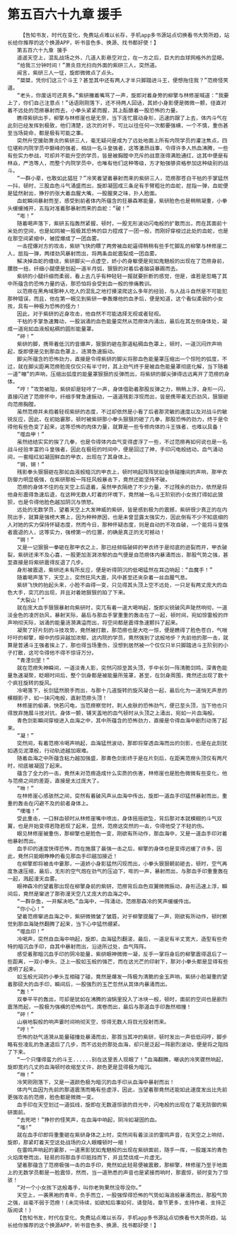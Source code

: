 # 第五百六十九章 援手
        【告知书友，时代在变化，免费站点难以长存，手机app多书源站点切换看书大势所趋，站长给你推荐的这个换源APP，听书音色多、换源、找书都好使！】
       第五百六十九章 援手
       遥遥天空上，混乱战场之外，几道人影悬空对立，在一方之后，巨大的血球网格外的显眼。
       “给我三分钟时间！”萧炎目光扫向外面的紫研三人，突然道。
       闻言，紫研三人一怔，旋即微微点了点头。
       “桀桀，凭你们这三个斗王？甚至其中还有两人才半只脚踏进斗王，便想拖住我？”范痨怪笑道。
       “老头，你废话可还真多。”紫研撇着嘴骂了一声，旋即对着身旁的柳擎与林修崖喊道：“我要上了，你们自己注意点！”话语刚刚落下，还不待两人回话，其娇小身影便是微微一颤，径直对着不远处的范痨暴射而去，小拳头紧紧而握，其上酝酿着一股恐怖的力量。
       瞧得紫研出手，柳擎与林修崖也是无奈，当下连忙展动身形，迅速的跟了上去，体内斗气在此刻已经发挥到极致，他们清楚，这次的对手，可比以往任何一次都要强横，一个不慎，重伤甚至当场毙命，都是极有可能之事。
       突然升空援助萧炎的紫研三人，毫无疑问是成为了远处地面上所有内院学员的灌注焦点，四位堪称内院学员中巅峰的强者，相战一名斗皇强者，这等激昂战事，令得许多人热血沸腾，一些有些实力参战，可却并不能升空的学员，皆是被胸膛中充斥的战意涨得满脸通红，这其中便是有林焱，严浩等人，而整个内院学员中，也唯有他们这种等级，方才勉强够资格参加这种级别的战斗。
       “一群小辈，也敢如此猖狂？”冷笑着望着暴射而来的紫研三人，范痨那苍白干枯的手掌猛然一抖，顿时，三股血色斗气涌盛而出，旋即凝固成三条足有手臂粗壮的血蛇，屈指一弹，血蛇便是猛然射出，狰狞的张大着血腥大嘴，一股腥臭之味，扑人脸面。
       血蛇瞬间暴射而至，感受到前者体内所蕴含的狂暴森寒能量，紫研脸色也是稍稍凝重，小拳头缓缓摊开，五指对准着那暴射而来的血蛇：“破！”
       “嘭！”
       随着喝声落下，紫研五指轰然紧握，顿时，一股无形波动闪电般的扩散而出，而在其面前十米处的空间，也是如同被一股极其恐怖的巨力捏成了一团一般，而刚好穿梭过此处的血蛇，也是在那空间紧缩中，被捏爆成了一团血雾。
       一击捏爆对方的攻击，紫研飞快的瞟了两旁被血蛇逼得稍稍有些手忙脚乱的柳擎与林修崖二人，屈指一弹，两缕劲风暴射而出，将两条血蛇震裂成一团血雾。
       解决掉血蛇的缠绕，紫研脚尖一点虚空，娇小的身躯便是宛如鬼魅般的出现在了范痨身前，腰肢一扭，纤细小腿便是划起一道半月弧，狠狠的对着后者脑袋暴踢而去。
       紫研的小腿纤细而柔弱，看上去几乎有种轻轻一握就要折断的感觉，但是，谁若是忽略了其中所蕴含的恐怖力量的话，那恐怕将会受到血一般的惨痛教训。
       以范痨在黑角域那种人吃人的混乱之地打摸滚爬这么多年的经验，与人战斗自然是不可能犯那种错误，而且，他在第一眼见到紫研一拳轰爆他的血矛后，便是知道，这个看似柔弱的小女孩，具有一种极为恐怖的怪力！
       因此，对于紫研的近身攻击，他自然不可能选择无视或者轻视。
       干枯的手掌急速舞动，一股汹涌的血色能量突然从范痨体内涌出，最后在其左侧身体处，凝成一道宛如血液般粘稠的圆形能量罩。
       “砰！”
       紫研的脚，携带着低沉的音爆声，狠狠的砸在那道粘稠血色罩上，顿时，一道沉闷炸声响起，旋即便是见到那血色罩上，涟漪急速振动。
       脚尖所蕴含的恐怖劲力，直接是令得紫研的脚尖将那血色能量罩压缩出一个惊险的弧度，不过，就在脚尖距离范痨脸庞仅仅只有半寸时，其上劲气终于是被血色能量罩彻底化解，当下随着一道“嘣”的声响，压缩出弧度的能量罩狠狠的反弹而出，将紫研的脚尖弹得远远离开了范痨的身体。
       “哼！”攻势被阻，紫研却是轻哼了一声，身体借助着那股反弹之力，稍稍上浮，身形一闪，直接闪进了范痨怀中，纤细手臂急速振动，一道道残影浮现而出，皆是携带着无匹劲风，狠狠砸向范痨胸膛。
       虽然范痨并未抱着轻视紫研的态度，不过却依然是小看了后者那灵敏的速度以及对战斗的敏锐反应，因此，在初始霎那，顿时被紫研那小拳头狠狠的砸了几拳，那股恐怖的劲力，终于是令得他有些色变了起来，这等恐怖的肉体力量，就算是一些专修肉体的斗王强者，也难以具备！
       “噬血甲！”
       虽然结结实实的挨了几拳，也是令得体内血气变得虚浮了一些，不过范痨再如何说也是一名战斗经验丰富的斗皇强者，因此在极短的时间中，便是回过了神，手印闪电般结动，血气涌动间，一套暗红如凝固鲜血的甲衣，出现在了其身体上。
       “锵，锵！”
       残影拳头狠狠砸在那如血液般暗沉的甲衣上，顿时响起阵阵犹如金铁碰撞间的声响，那甲衣防御力明显极强，在紫研那般一阵狂风般暴击下，竟然还能坚持不破。
       范痨的身体不住的在天空上后退着，虽然甲衣隔绝了不少力量，不过残余的劲力，依然是将他身形震得急速后退，在这种无数人盯着的环境下，竟然被一名斗王阶别的小女孩打得如此狼狈，也是令得他脸色越加阴沉与愤怒。
       远处的无数学员，望着天空上大发神威的紫研，皆是感到极为的震撼，紫研很少真正的在内院出手，就算是强榜大赛上，因为种种原因，也是未曾显露太强实力，因此倒有不少不知底细的人对她的实力保持怀疑态度，然而今日，那种怀疑态度，则是自动的不攻自破，一个能将斗皇强者震退的人，这等实力，强榜第一的位置，的确是真正的无可撼动！
       “锵！”
       又是一记狠狠一拳砸在那甲衣之上，那已经频临破碎的甲衣终于是彻底的迸裂而开，甲衣破裂，紫研还来不及心喜，一股更加澎湃浓郁的血气便是自范痨体内暴涌而出，那股气势之强，甚至直接是将紫研震得反退了几步。
       身形被震退，紫研还未有所反应，便是听得阴沉的低喝猛然在耳边响起：“血魔手！”
       随着喝声落下，天空上，突然狂风大震，风中甚至还夹杂着一丝血腥气息。
       紫研飞快的抬起头来，小脸不由得一变，只见得其头顶上空不远处，一只足有两丈庞大的血色大手，突兀的出现，并且对着她狠狠的拍了下来。
       “大裂山！”
       就在庞大血手狠狠暴射向紫研时，突兀有着一道大喝响起，旋即尖锐破风声陡然响彻，一道淡金色的凌厉劲风，暴射天际，最后与那血手掌重重的轰击在了一起，顿时间，宛如惊雷般的炸声响彻天际，汹涌的能量涟漪满溢而出，将空间都是震得急速颤抖了起来。
       凝聚了好片刻的斗技攻势，竟然被打散，那范痨也是大吃一惊，便是瞧得了脸色苍白，气喘吁吁的柳擎，眼中的惊异越加浓郁，这内院的学员，竟然强到了这般地步？先前他的那一击，就算是普通斗王强者挨上了，那也得当场重伤，没想到居然被一个仅仅只半只脚踏进斗王阶别的小子打散，这可令得他不得不惊讶万分。
       “青湮剑罡！”
       就在范痨失神瞬间，一道淡青人影，突然闪掠至其头顶，手中长剑一阵清脆剑鸣，深青色能量急速凝聚，眨眼时间后，整个剑身都是被能量所笼罩，甚至，在剑身周围，竟然还出现了数十个疯狂旋转的旋风。
       冷喝落下，长剑猛然脱手而出，与那十几道旋转的旋风凝合一起，最后化为一道悄无声息的模糊影子，如一抹闪电般，直射范痨头顶！
       林修崖的偷袭，快若闪电，当范痨察觉时，刺人皮肤的恐怖劲气，便已至头顶，当下他也只得放弃施展斗技对抗，身体一颤，铺天盖地的血气顿时从头顶之上涌出，宛如一片血海般。
       青色剑影瞬间穿梭进入血海之中，其中所蕴含的恐怖劲力，直接是令得血海中剧烈动荡了起来。
       “凝！”
       突然间，有着范痨冷喝声响起，血海猛然波动，那即将穿透血海而出的剑影，也是在此刻犹如遇见泥潭般，行动轨迹越加艰难。
       随着血海之中所蕴含粘力越加强盛，那青色剑影终于是在片刻后，在距离范痨头顶仅有两尺时，彻底被凝固了起来。
       蕴含了全力的一击，竟然未对范痨造成什么实质的伤害，林修崖也是脸色微微有些变化，他与范痨之间的差距，直接是太过庞大了。
       “咻！”
       在林修崖心感骇然之间，突然有着破风声从血海中传出，旋即一道血手印猛然暴射而出，重重的轰击在闪避不及的前者身体上。
       “噗嗤！”
       受此重击，一口鲜血顿时从林修崖嘴中喷出，身体摇摇欲坠，背后那对本就模糊的斗气双翼，也是开始变得若隐若现了起来，显然，范痨这突然的一击，令得他受了不轻的伤。
       眼见林修崖被重伤，那柳擎也是脸色一变，刚欲有所动作，那血海中，又是一道血手印对着他暴射而出。
       血手印的速度快得恐怖，而在施展了最强一击之后，柳擎的身体也是变得迟缓了许多，因此，竟然只能眼睁睁的看见那血手印越加接近！
       在柳擎即将被击中霎那，一道娇小身影猛然闪现而出，小拳头狠狠朝前砸去，顿时，空气再度急速压缩，最后，无形的空气炮在劲气的压迫下，嘭的一声，暴射而出，与那血手印重重轰在一起，溅起漫天血雾。
       眼神森冷的望着那出现在柳擎身前的紫研，范痨背后血色双翼微微振动，身形迅速上浮，瞬间后，竟然是窜进了那弥漫天空几丈庞大的血海之中。
       “一群杂鱼，一并解决吧。”血海中，一阵涌动，范痨那森冷的笑声缓缓传出。
       “你小心！”
       望着范痨窜进血海之中，紫研微微皱了皱眉，对于柳擎提醒了一声，刚欲有所动作，顿时察觉到那血海陡然翻腾了起来，当下心中猛然绷紧。
       “噬血印！”
       冷喝声，突然自血海中响起，旋即，血海猛烈翻滚，最后，一道足有半丈宽大，造型有些奇特的暗沉血手印，自其中暴射而出，沿途所过处，血气阵阵。
       感受着那暗沉血手印的阴冷能量，紫研眼神微微一凝，反手一掌将身后的柳擎震得退后了一些距离，一双小拳头，泛上一股如玉般的强芒，而在这光芒的印射下，那对小拳头都是显得有些透明了起来。
       如玉般光润的小拳头互相碰了碰，竟然是爆发一阵极为清脆的金玉声响，紫研小脸凝重的望着那硕大的血手印，瞬间后，一股强烈的玉芒忽然从其体内暴涌而出。
       “轰！”
       双拳平平的轰出，可却是犹如在沸腾的油锅里投入了冰块一般，顿时，面前的空间也是剧烈震荡而起，一股极为强横的恐怖劲气，席卷而出，最后与那道血手印轰然相撞！
       “砰！”
       山崩地裂般的响声霎时间响彻天空，惊得无数人将目光投射而来。
       “哼！”
       恐怖的劲气涟漪从能量碰撞处暴涌而出，那首当其冲的紫研，顿时发出一声低低闷哼，脚步略有些凌乱的急速退后了几步，而不远处的那处血海，却只是泛起一阵剧烈波动，便是将之阻挡了下来。
       “一个只懂得蛮力的斗王......别在这里丢人现眼了！”血海翻腾，嘲讽的冷笑骤然响起，旋即宽约几丈的血海顿时收缩至丈许，颜色更是显得极为暗沉。
       “咻！”
       冷笑刚刚落下，又是一道颜色极为暗沉的血手印从血海中暴射而出！
       体内气血因为先前的那道震荡而略有些虚浮，因此，当望着那竟然还能如此速度发出比先前更强攻击的范痨，脸色都是微微一变。
       血手印在天空划过一道弧线，旋即在无数道惊骇的目光中，闪电般的出现在了毫无防御的紫研面前。
       “去死吧！”狰狞的怪笑声，在血海中响起，阴冷如凝固的血。
       “嗤!”
       就在血手印即将重重砸在紫研身体之上时，突然间有着淡淡的雷鸣声音，在天空之上响彻，旋即，那紧盯着天空这处战场的众人眼瞳顿时一缩！
       在雷鸣声响起的霎那，一道黑影犹如鬼魅般的出现在紫研面前，随手一挥，一股雄浑的青色火焰席卷而出，轻易的将那血手印抵挡而下，并且焚烧成一片虚无。
       望着那蕴含了范痨极强一击的血手印，竟然如此轻易便被震散，那柳擎，林修崖乃至于地面上的无数学员都是一脸震惊，然而，当一道熟悉的声音也是紧接而响时，那震惊，顿时变为了惊骇！
       “对一个小女孩下这般毒手，叫你老狗果然没辱没你。”
       天空上，一袭黑袍的青年，负手而立，一股强悍得恐怖的气势如海浪般暴涌而出，那股气势之强，丝毫不弱于范痨！(未完待续，如欲知后事如何，请登陆，章节更多，支持作者，支持正版阅读！)
       【告知书友，时代在变化，免费站点难以长存，手机app多书源站点切换看书大势所趋，站长给你推荐的这个换源APP，听书音色多、换源、找书都好使！】